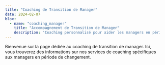 ```yaml
---
title: "Coaching de Transition de Manager"
date: 2024-02-07
blox:
  - name: "coaching_manager"
    title: "Accompagnement de Transition de Manager"
    description: "Coaching personnalisé pour aider les managers en période de transition."
---
```


Bienvenue sur la page dédiée au coaching de transition de manager. Ici, vous trouverez des informations sur nos services de coaching spécifiques aux managers en période de changement.
